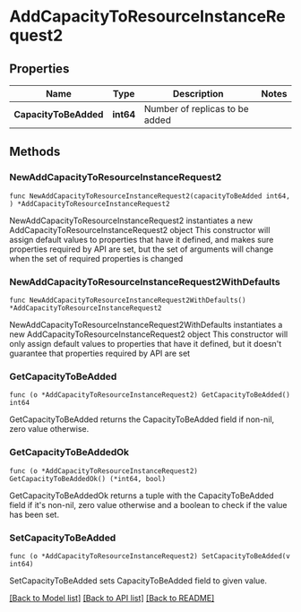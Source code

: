 # AddCapacityToResourceInstanceRequest2

## Properties

Name | Type | Description | Notes
------------ | ------------- | ------------- | -------------
**CapacityToBeAdded** | **int64** | Number of replicas to be added | 

## Methods

### NewAddCapacityToResourceInstanceRequest2

`func NewAddCapacityToResourceInstanceRequest2(capacityToBeAdded int64, ) *AddCapacityToResourceInstanceRequest2`

NewAddCapacityToResourceInstanceRequest2 instantiates a new AddCapacityToResourceInstanceRequest2 object
This constructor will assign default values to properties that have it defined,
and makes sure properties required by API are set, but the set of arguments
will change when the set of required properties is changed

### NewAddCapacityToResourceInstanceRequest2WithDefaults

`func NewAddCapacityToResourceInstanceRequest2WithDefaults() *AddCapacityToResourceInstanceRequest2`

NewAddCapacityToResourceInstanceRequest2WithDefaults instantiates a new AddCapacityToResourceInstanceRequest2 object
This constructor will only assign default values to properties that have it defined,
but it doesn't guarantee that properties required by API are set

### GetCapacityToBeAdded

`func (o *AddCapacityToResourceInstanceRequest2) GetCapacityToBeAdded() int64`

GetCapacityToBeAdded returns the CapacityToBeAdded field if non-nil, zero value otherwise.

### GetCapacityToBeAddedOk

`func (o *AddCapacityToResourceInstanceRequest2) GetCapacityToBeAddedOk() (*int64, bool)`

GetCapacityToBeAddedOk returns a tuple with the CapacityToBeAdded field if it's non-nil, zero value otherwise
and a boolean to check if the value has been set.

### SetCapacityToBeAdded

`func (o *AddCapacityToResourceInstanceRequest2) SetCapacityToBeAdded(v int64)`

SetCapacityToBeAdded sets CapacityToBeAdded field to given value.



[[Back to Model list]](../README.md#documentation-for-models) [[Back to API list]](../README.md#documentation-for-api-endpoints) [[Back to README]](../README.md)


